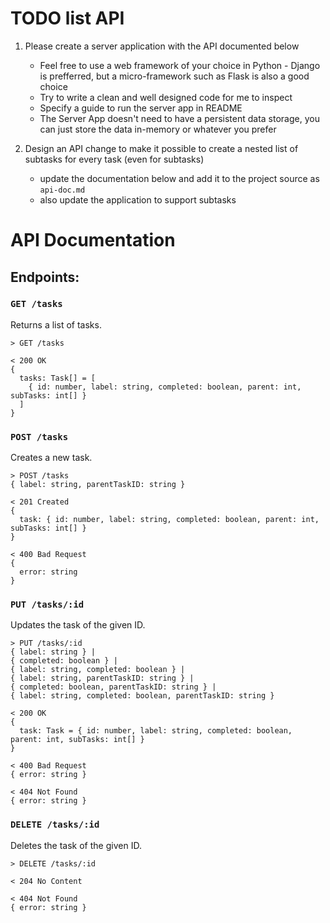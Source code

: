 # TODO list API

1. Please create a server application with the API documented below
    - Feel free to use a web framework of your choice in Python - Django is prefferred, but a micro-framework such as Flask is also a good choice
    - Try to write a clean and well designed code for me to inspect
    - Specify a guide to run the server app in README 
    - The Server App doesn't need to have a persistent data storage, you can just store the data in-memory or whatever you prefer

2. Design an API change to make it possible to create a nested list of subtasks for every task (even for subtasks)
    - update the documentation below and add it to the project source as `api-doc.md`
    - also update the application to support subtasks


# API Documentation

## Endpoints:

### `GET /tasks`

Returns a list of tasks.

```
> GET /tasks

< 200 OK
{
  tasks: Task[] = [
    { id: number, label: string, completed: boolean, parent: int, subTasks: int[] }
  ]
}
```

### `POST /tasks`

Creates a new task.

```
> POST /tasks
{ label: string, parentTaskID: string }

< 201 Created
{
  task: { id: number, label: string, completed: boolean, parent: int, subTasks: int[] }
}

< 400 Bad Request
{
  error: string
}
```

### `PUT /tasks/:id`

Updates the task of the given ID.

```
> PUT /tasks/:id
{ label: string } |
{ completed: boolean } |
{ label: string, completed: boolean } |
{ label: string, parentTaskID: string } |
{ completed: boolean, parentTaskID: string } |
{ label: string, completed: boolean, parentTaskID: string }

< 200 OK
{
  task: Task = { id: number, label: string, completed: boolean, parent: int, subTasks: int[] }
}

< 400 Bad Request
{ error: string }

< 404 Not Found
{ error: string }
```

### `DELETE /tasks/:id`

Deletes the task of the given ID.

```
> DELETE /tasks/:id

< 204 No Content

< 404 Not Found
{ error: string }
```